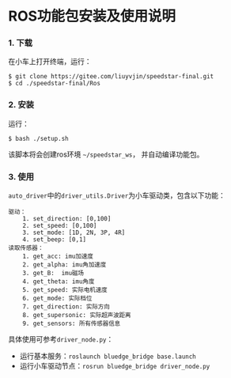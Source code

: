 # ROS功能包安装及使用说明

### 1. 下载
在小车上打开终端，运行：

```
$ git clone https://gitee.com/liuyvjin/speedstar-final.git
$ cd ./speedstar-final/Ros
```

### 2. 安装
运行：
```
$ bash ./setup.sh
```
该脚本将会创建ros环境 `~/speedstar_ws`， 并自动编译功能包。

### 3. 使用
`auto_driver`中的`driver_utils.Driver`为小车驱动类，包含以下功能：
```
驱动：
    1. set_direction: [0,100]
    2. set_speed: [0,100]
    3. set_mode: [1D, 2N, 3P, 4R]
    4. set_beep: [0,1]
读取传感器：
    1. get_acc: imu加速度
    2. get_alpha: imu角加速度
    3. get_B:  imu磁场
    4. get_theta: imu角度
    5. get_speed: 实际电机速度
    6. get_mode: 实际档位
    7. get_direction: 实际方向
    8. get_supersonic: 实际超声波距离
    9. get_sensors: 所有传感器信息
```
具体使用可参考`driver_node.py`：
- 运行基本服务：`roslaunch bluedge_bridge base.launch`
- 运行小车驱动节点：`rosrun bluedge_bridge driver_node.py`


